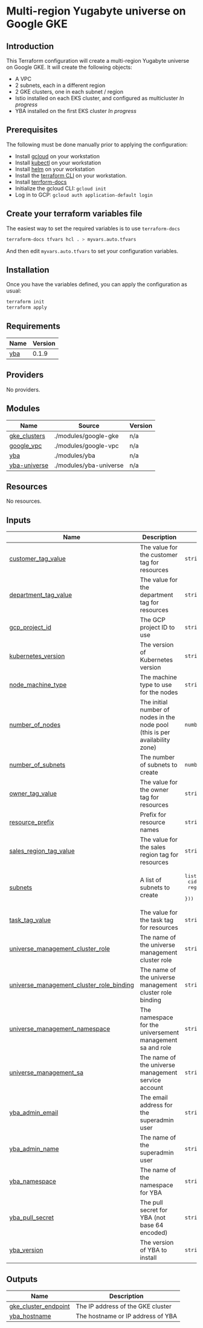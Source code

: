 # Multi-region Yugabyte universe on Google GKE

## Introduction
This Terraform configuration will create a multi-region Yugabyte universe on Google GKE. It will create the following objects:

* A VPC
* 2 subnets, each in a different region
* 2 GKE clusters, one in each subnet / region
* Istio installed on each EKS cluster, and configured as multicluster _In progress_
* YBA installed on the first EKS cluster _In progress_

## Prerequisites

The following must be done manually prior to applying the configuration:

* Install [gcloud](https://cloud.google.com/sdk/docs/install) on your workstation
* Install [kubectl](https://kubernetes.io/docs/tasks/tools/) on your workstation
* Install [helm](https://helm.sh/docs/intro/install/) on your workstation
* Install the [terraform CLI](https://developer.hashicorp.com/terraform/tutorials/aws-get-started/install-cli) on your workstation.
* Install [terrform-docs](https://terraform-docs.io/user-guide/installation/)
* Initialize the gcloud CLI: `gcloud init`
* Log in to GCP: `gcloud auth application-default login`

## Create your terraform variables file

The easiest way to set the required variables is to use `terraform-docs`
```bash
terraform-docs tfvars hcl . > myvars.auto.tfvars
```

And then edit `myvars.auto.tfvars` to set your configuration variables.

## Installation

Once you have the variables defined, you can apply the configuration as usual:

```bash
terraform init
terraform apply
```

<!-- BEGIN_TF_DOCS -->
## Requirements

| Name | Version |
|------|---------|
| <a name="requirement_yba"></a> [yba](#requirement\_yba) | 0.1.9 |

## Providers

No providers.

## Modules

| Name | Source | Version |
|------|--------|---------|
| <a name="module_gke_clusters"></a> [gke\_clusters](#module\_gke\_clusters) | ./modules/google-gke | n/a |
| <a name="module_google_vpc"></a> [google\_vpc](#module\_google\_vpc) | ./modules/google-vpc | n/a |
| <a name="module_yba"></a> [yba](#module\_yba) | ./modules/yba | n/a |
| <a name="module_yba-universe"></a> [yba-universe](#module\_yba-universe) | ./modules/yba-universe | n/a |

## Resources

No resources.

## Inputs

| Name | Description | Type | Default | Required |
|------|-------------|------|---------|:--------:|
| <a name="input_customer_tag_value"></a> [customer\_tag\_value](#input\_customer\_tag\_value) | The value for the customer tag for resources | `string` | n/a | yes |
| <a name="input_department_tag_value"></a> [department\_tag\_value](#input\_department\_tag\_value) | The value for the department tag for resources | `string` | n/a | yes |
| <a name="input_gcp_project_id"></a> [gcp\_project\_id](#input\_gcp\_project\_id) | The GCP project ID to use | `string` | n/a | yes |
| <a name="input_kubernetes_version"></a> [kubernetes\_version](#input\_kubernetes\_version) | The version of Kubernetes version | `string` | n/a | yes |
| <a name="input_node_machine_type"></a> [node\_machine\_type](#input\_node\_machine\_type) | The machine type to use for the nodes | `string` | n/a | yes |
| <a name="input_number_of_nodes"></a> [number\_of\_nodes](#input\_number\_of\_nodes) | The initial number of nodes in the node pool (this is per availability zone) | `number` | n/a | yes |
| <a name="input_number_of_subnets"></a> [number\_of\_subnets](#input\_number\_of\_subnets) | The number of subnets to create | `number` | n/a | yes |
| <a name="input_owner_tag_value"></a> [owner\_tag\_value](#input\_owner\_tag\_value) | The value for the owner tag for resources | `string` | n/a | yes |
| <a name="input_resource_prefix"></a> [resource\_prefix](#input\_resource\_prefix) | Prefix for resource names | `string` | n/a | yes |
| <a name="input_sales_region_tag_value"></a> [sales\_region\_tag\_value](#input\_sales\_region\_tag\_value) | The value for the sales region tag for resources | `string` | n/a | yes |
| <a name="input_subnets"></a> [subnets](#input\_subnets) | A list of subnets to create | <pre>list(object({<br>    cidr_range = string<br>    region     = string<br>  }))</pre> | n/a | yes |
| <a name="input_task_tag_value"></a> [task\_tag\_value](#input\_task\_tag\_value) | The value for the task tag for resources | `string` | n/a | yes |
| <a name="input_universe_management_cluster_role"></a> [universe\_management\_cluster\_role](#input\_universe\_management\_cluster\_role) | The name of the universe management cluster role | `string` | n/a | yes |
| <a name="input_universe_management_cluster_role_binding"></a> [universe\_management\_cluster\_role\_binding](#input\_universe\_management\_cluster\_role\_binding) | The name of the universe management cluster role binding | `string` | n/a | yes |
| <a name="input_universe_management_namespace"></a> [universe\_management\_namespace](#input\_universe\_management\_namespace) | The namespace for the universement management sa and role | `string` | n/a | yes |
| <a name="input_universe_management_sa"></a> [universe\_management\_sa](#input\_universe\_management\_sa) | The name of the universe management service account | `string` | n/a | yes |
| <a name="input_yba_admin_email"></a> [yba\_admin\_email](#input\_yba\_admin\_email) | The email address for the superadmin user | `string` | n/a | yes |
| <a name="input_yba_admin_name"></a> [yba\_admin\_name](#input\_yba\_admin\_name) | The name of the superadmin user | `string` | n/a | yes |
| <a name="input_yba_namespace"></a> [yba\_namespace](#input\_yba\_namespace) | The name of the namespace for YBA | `string` | n/a | yes |
| <a name="input_yba_pull_secret"></a> [yba\_pull\_secret](#input\_yba\_pull\_secret) | The pull secret for YBA (not base 64 encoded) | `string` | n/a | yes |
| <a name="input_yba_version"></a> [yba\_version](#input\_yba\_version) | The version of YBA to install | `string` | n/a | yes |

## Outputs

| Name | Description |
|------|-------------|
| <a name="output_gke_cluster_endpoint"></a> [gke\_cluster\_endpoint](#output\_gke\_cluster\_endpoint) | The IP address of the GKE cluster |
| <a name="output_yba_hostname"></a> [yba\_hostname](#output\_yba\_hostname) | The hostname or IP address of YBA |
<!-- END_TF_DOCS -->